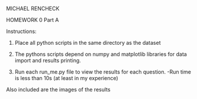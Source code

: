 MICHAEL RENCHECK

HOMEWORK 0 Part A

Instructions:
1) Place all python scripts in the same directory as the dataset

2) The pythons scripts depend on numpy and matplotlib libraries for data import
   and results printing.

3) Run each run_me.py file to view the results for each question.
      -Run time is less than 10s (at least in my experience)

Also included are the images of the results
